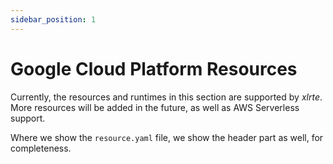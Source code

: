```yaml
---
sidebar_position: 1
---
```


# Google Cloud Platform Resources

Currently, the resources and runtimes in this section are supported by _xlrte_. More resources will be added in the future, as well as AWS Serverless support.

Where we show the `resource.yaml` file, we show the header part as well, for completeness.